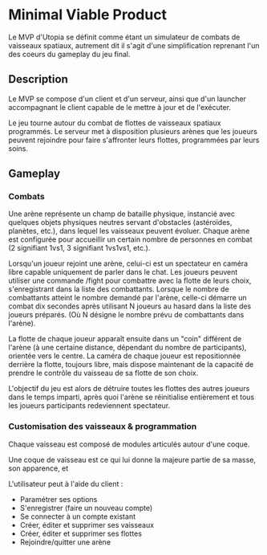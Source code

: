 # Minimal Viable Product

Le MVP d'Utopia se définit comme étant un simulateur de combats de vaisseaux spatiaux, autrement dit il s'agit d'une simplification reprenant l'un des coeurs du gameplay du jeu final.

## Description

Le MVP se compose d'un client et d'un serveur, ainsi que d'un launcher accompagnant le client capable de le mettre à jour et de l'exécuter.

Le jeu tourne autour du combat de flottes de vaisseaux spatiaux programmés. Le serveur met à disposition plusieurs arènes que les joueurs peuvent rejoindre pour faire s'affronter leurs flottes, programmées par leurs soins.

## Gameplay

### Combats

Une arène représente un champ de bataille physique, instancié avec quelques objets physiques neutres servant d'obstacles (astéroïdes, planètes, etc.), dans lequel les vaisseaux peuvent évoluer.
Chaque arène est configurée pour accueillir un certain nombre de personnes en combat (2 signifiant 1vs1, 3 signifiant 1vs1vs1, etc.).

Lorsqu'un joueur rejoint une arène, celui-ci est un spectateur en caméra libre capable uniquement de parler dans le chat.
Les joueurs peuvent utiliser une commande /fight <flotte> pour combattre avec la flotte de leurs choix, s'enregistrant dans la liste des combattants. Lorsque le nombre de combattants atteint le nombre demandé par l'arène, celle-ci démarre un combat dix secondes après utilisant N joueurs au hasard dans la liste des joueurs préparés. (Où N désigne le nombre prévu de combattants dans l'arène).

La flotte de chaque joueur apparaît ensuite dans un "coin" différent de l'arène (à une certaine distance, dépendant du nombre de participants), orientée vers le centre.
La caméra de chaque joueur est repositionnée derrière la flotte, toujours libre, mais dispose maintenant de la capacité de prendre le contrôle du vaisseau de sa flotte de son choix.

L'objectif du jeu est alors de détruire toutes les flottes des autres joueurs dans le temps imparti, après quoi l'arène se réinitialise entièrement et tous les joueurs participants redeviennent spectateur.

### Customisation des vaisseaux & programmation

Chaque vaisseau est composé de modules articulés autour d'une coque.

Une coque de vaisseau est ce qui lui donne la majeure partie de sa masse, son apparence, et 


L'utilisateur peut à l'aide du client :
- Paramétrer ses options
- S'enregistrer (faire un nouveau compte)
- Se connecter à un compte existant
- Créer, éditer et supprimer ses vaisseaux
- Créer, éditer et supprimer ses flottes
- Rejoindre/quitter une arène